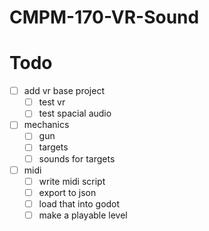 # CMPM-170-VR-Sound

# Todo
- [ ] add vr base project
  - [ ] test vr
  - [ ] test spacial audio
- [ ] mechanics
  - [ ] gun
  - [ ] targets
  - [ ] sounds for targets
- [ ] midi
  - [ ] write midi script
  - [ ] export to json
  - [ ] load that into godot
  - [ ] make a playable level
